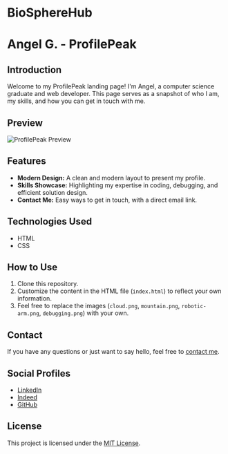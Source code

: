 # BioSphereHub
# Angel G. - ProfilePeak

## Introduction

Welcome to my ProfilePeak landing page! I'm Angel, a computer science graduate and web developer. This page serves as a snapshot of who I am, my skills, and how you can get in touch with me.

## Preview

![ProfilePeak Preview](screenshot.png)

## Features

- **Modern Design:** A clean and modern layout to present my profile.
- **Skills Showcase:** Highlighting my expertise in coding, debugging, and efficient solution design.
- **Contact Me:** Easy ways to get in touch, with a direct email link.

## Technologies Used

- HTML
- CSS

## How to Use

1. Clone this repository.
2. Customize the content in the HTML file (`index.html`) to reflect your own information.
3. Feel free to replace the images (`cloud.png`, `mountain.png`, `robotic-arm.png`, `debugging.png`) with your own.

## Contact

If you have any questions or just want to say hello, feel free to [contact me](mailto:v4rqzpv27z@privaterelay.appleid.com).

## Social Profiles

- [LinkedIn](https://www.linkedin.com/in/)
- [Indeed](https://my.indeed.com/)
- [GitHub](https://github.com)

## License

This project is licensed under the [MIT License](LICENSE).
